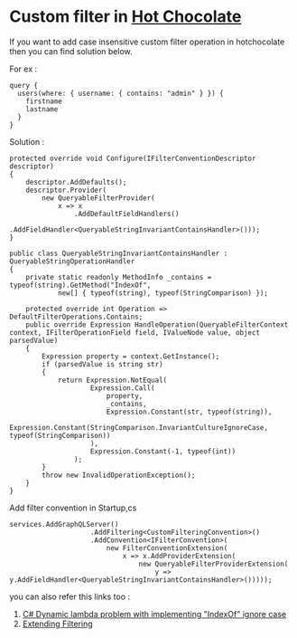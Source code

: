 # Custom filter in [Hot Chocolate](https://chillicream.com/docs/hotchocolate)

If you want to add case insensitive custom filter operation in hotchocolate then you can find solution below.

For ex : 
```
query {
  users(where: { username: { contains: "admin" } }) {
    firstname
    lastname
  }
}
```

Solution :
```
protected override void Configure(IFilterConventionDescriptor descriptor)
{
    descriptor.AddDefaults();
    descriptor.Provider(
        new QueryableFilterProvider(
            x => x
                .AddDefaultFieldHandlers()
                .AddFieldHandler<QueryableStringInvariantContainsHandler>()));
}
```

```
public class QueryableStringInvariantContainsHandler : QueryableStringOperationHandler
{
    private static readonly MethodInfo _contains = typeof(string).GetMethod("IndexOf",
            new[] { typeof(string), typeof(StringComparison) });

    protected override int Operation => DefaultFilterOperations.Contains;
    public override Expression HandleOperation(QueryableFilterContext context, IFilterOperationField field, IValueNode value, object parsedValue)
    {
        Expression property = context.GetInstance();
        if (parsedValue is string str)
        {
            return Expression.NotEqual(
                    Expression.Call(
                        property,
                        _contains,
                        Expression.Constant(str, typeof(string)),
                        Expression.Constant(StringComparison.InvariantCultureIgnoreCase, typeof(StringComparison))
                    ),
                    Expression.Constant(-1, typeof(int))
                );
        }
        throw new InvalidOperationException();
    }
}
```

Add filter convention in Startup,cs
```
services.AddGraphQLServer()
                    .AddFiltering<CustomFilteringConvention>()
                    .AddConvention<IFilterConvention>(
                        new FilterConventionExtension(
                            x => x.AddProviderExtension(
                                new QueryableFilterProviderExtension(
                                    y => y.AddFieldHandler<QueryableStringInvariantContainsHandler>()))));
```

you can also refer this links too : 
1. [C# Dynamic lambda problem with implementing "IndexOf" ignore case](https://dynamic-linq.net/knowledge-base/57830194/csharp-dynamic-lambda-problem-with-implementing--indexof--ignore-case)
2. [Extending Filtering](https://chillicream.com/docs/hotchocolate/api-reference/extending-filtering#extending-iqueryable)
